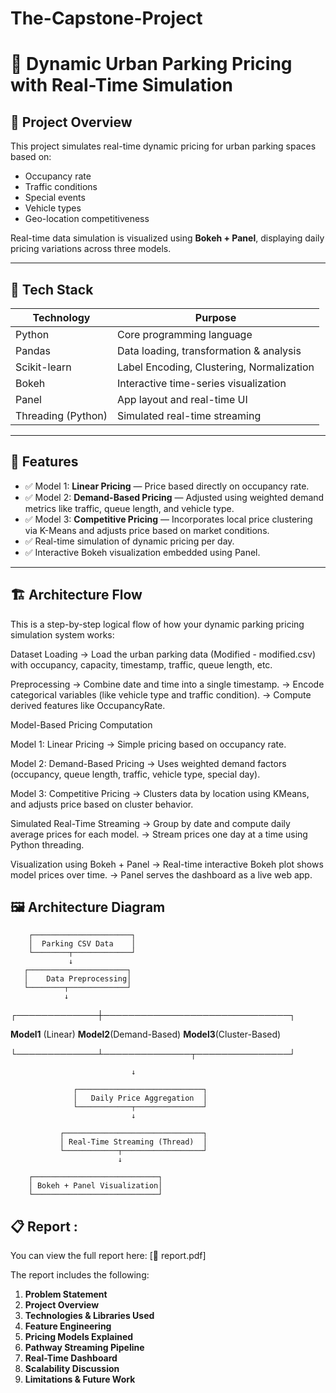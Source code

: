 # The-Capstone-Project
# 🚗 Dynamic Urban Parking Pricing with Real-Time Simulation

## 📌 Project Overview

This project simulates real-time dynamic pricing for urban parking spaces based on:
- Occupancy rate
- Traffic conditions
- Special events
- Vehicle types
- Geo-location competitiveness

Real-time data simulation is visualized using **Bokeh + Panel**, displaying daily pricing variations across three models.


---

## 📌 Tech Stack

| Technology         | Purpose                                    |
|--------------------|--------------------------------------------|
| Python             | Core programming language                  |
| Pandas             | Data loading, transformation & analysis    |
| Scikit-learn       | Label Encoding, Clustering, Normalization  |
| Bokeh              | Interactive time-series visualization      |
| Panel              | App layout and real-time UI                |
| Threading (Python) | Simulated real-time streaming              |

---

## 🧠 Features

- ✅ Model 1: **Linear Pricing** — Price based directly on occupancy rate.
- ✅ Model 2: **Demand-Based Pricing** — Adjusted using weighted demand metrics like traffic, queue length, and vehicle type.
- ✅ Model 3: **Competitive Pricing** — Incorporates local price clustering via K-Means and adjusts price based on market conditions.
- ✅ Real-time simulation of dynamic pricing per day.
- ✅ Interactive Bokeh visualization embedded using Panel.

---

## 🏗️ Architecture Flow

This is a step-by-step logical flow of how your dynamic parking pricing simulation system works:

Dataset Loading
→ Load the urban parking data (Modified - modified.csv) with occupancy, capacity, timestamp, traffic, queue length, etc.

Preprocessing
→ Combine date and time into a single timestamp.
→ Encode categorical variables (like vehicle type and traffic condition).
→ Compute derived features like OccupancyRate.

Model-Based Pricing Computation

Model 1: Linear Pricing
→ Simple pricing based on occupancy rate.

Model 2: Demand-Based Pricing
→ Uses weighted demand factors (occupancy, queue length, traffic, vehicle type, special day).

Model 3: Competitive Pricing
→ Clusters data by location using KMeans, and adjusts price based on cluster behavior.

Simulated Real-Time Streaming
→ Group by date and compute daily average prices for each model.
→ Stream prices one day at a time using Python threading.

Visualization using Bokeh + Panel
→ Real-time interactive Bokeh plot shows model prices over time.
→ Panel serves the dashboard as a live web app.

## 🖼️ Architecture Diagram

        ┌──────────────────────┐
        │  Parking CSV Data    │
        └────────┬─────────────┘
                 ↓
       ┌──────────────────────┐
       │    Data Preprocessing│
       └────────┬─────────────┘
                ↓
  ┌─────────────┼──────────────────────────────┐
  
  
**Model1** (Linear)    **Model2**(Demand-Based)   **Model3**(Cluster-Based)
                  

  
  
  └─────────────┴──────────────┬───────────────┘
  
                               ↓
                               
                  ┌────────────────────────────┐
                  │   Daily Price Aggregation  │
                  └────────────┬───────────────┘
                               ↓
                               
               ┌───────────────────────────────┐
               │ Real-Time Streaming (Thread)  │
               └────────────┬──────────────────┘
                            ↓
                            
        ┌────────────────────────────┐
        │ Bokeh + Panel Visualization│
        └────────────────────────────┘


## 📋 Report :

You can view the full report here: [📄 report.pdf]

The report includes the following:

1. **Problem Statement**
2. **Project Overview**
3. **Technologies & Libraries Used**
4. **Feature Engineering**
5. **Pricing Models Explained**
6. **Pathway Streaming Pipeline**
7. **Real-Time Dashboard**
8. **Scalability Discussion**
9. **Limitations & Future Work**
